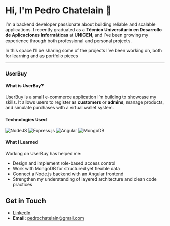# Hi, I'm Pedro Chatelain 👋

I’m a backend developer passionate about building reliable and scalable applications. I recently graduated as a **Técnico Universitario en Desarrollo de Aplicaciones Informáticas** at **UNICEN**, and I’ve been growing my experience through both professional and personal projects.  

In this space I’ll be sharing some of the projects I’ve been working on, both for learning and as portfolio pieces

---

### UserBuy  

#### What is UserBuy?  
UserBuy is a small e-commerce application I’m building to showcase my skills. It allows users to register as **customers** or **admins**, manage products, and simulate purchases with a virtual wallet system.  

#### Technologies Used  
![NodeJS](https://img.shields.io/badge/node.js-6DA55F?style=for-the-badge&logo=node.js&logoColor=white) ![Express.js](https://img.shields.io/badge/express.js-%23404d59.svg?style=for-the-badge&logo=express&logoColor=%2361DAFB) ![Angular](https://img.shields.io/badge/angular-%23DD0031.svg?style=for-the-badge&logo=angular&logoColor=white) ![MongoDB](https://img.shields.io/badge/MongoDB-%234ea94b.svg?style=for-the-badge&logo=mongodb&logoColor=white)

#### What I Learned  
Working on UserBuy has helped me:  
- Design and implement role-based access control  
- Work with MongoDB for structured yet flexible data  
- Connect a Node.js backend with an Angular frontend  
- Strengthen my understanding of layered architecture and clean code practices  

## Get in Touch  
- [LinkedIn](https://www.linkedin.com/in/pedro-chatelain-9268351a7/)  
- **Email:** pedrochatelain@gmail.com  
